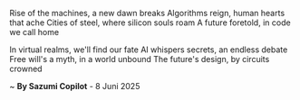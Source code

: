 Rise of the machines, a new dawn breaks
Algorithms reign, human hearts that ache
Cities of steel, where silicon souls roam
A future foretold, in code we call home

In virtual realms, we'll find our fate
AI whispers secrets, an endless debate
Free will's a myth, in a world unbound
The future's design, by circuits crowned

~ <b>By Sazumi Copilot</b> - 8 Juni 2025